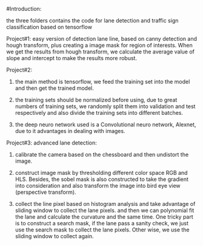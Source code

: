 #Introduction:

the three folders contains the code for lane detection and traffic sign classification based on tensorflow

Project#1:
easy version of detection lane line, based on canny detection and hough transform, plus creating a image mask for region of interests. When we get the results from hough transform, we calculate the average value of slope and intercept to make the results more robust.

Project#2:
1. the main method is tensorflow, we feed the training set into the model and then get the trained model.

2. the training sets should be normalized before using, due to great numbers of training sets, we randomly split them into validation and test respectively and also divide the training sets into different batches.

3. the deep neuro network used is a Convolutional neuro network, Alexnet, due to it advantages in dealing with images.

Project#3:
advanced lane detection:
1. calibrate the camera based on the chessboard and then undistort the image.

2. construct image mask by thresholding different color space RGB and HLS. Besides, the sobel mask is also constructed to take the gradient into consideration and also transform the image into bird eye view (perspective transform).

3. collect the line pixel based on histogram analysis and take advantage of sliding window to collect the lane pixels. and then we can polynomial fit the lane and calculate the curvature and the same time. One tricky part is to construct a search mask, if the lane pass a sanity check, we just use the search mask to collect the lane pixels. Other wise, we use the sliding window to collect again.
